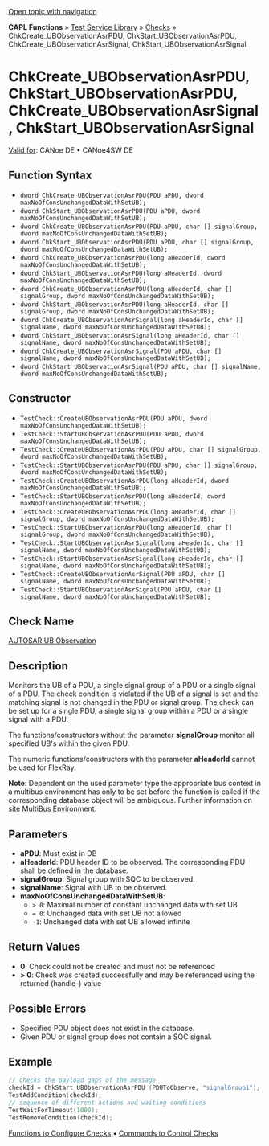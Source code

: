 [Open topic with navigation](../../../../../CANoeDEFamily.htm#Topics/CAPLFunctions/Test/Functions/CAPLfunctionChkCreateUBObservationAsrPDUAsrSignal.md)

**CAPL Functions** » [Test Service Library](../CAPLfunctionsTSLOverview.md) » [Checks](../CAPLfunctionsTSLCheckOverview.md) » ChkCreate_UBObservationAsrPDU, ChkStart_UBObservationAsrPDU, ChkCreate_UBObservationAsrSignal, ChkStart_UBObservationAsrSignal

# ChkCreate_UBObservationAsrPDU, ChkStart_UBObservationAsrPDU, ChkCreate_UBObservationAsrSignal, ChkStart_UBObservationAsrSignal

[Valid for](../../../Shared/FeatureAvailability.md):  CANoe DE • CANoe4SW DE

## Function Syntax

- `dword ChkCreate_UBObservationAsrPDU(PDU aPDU, dword maxNoOfConsUnchangedDataWithSetUB);`
- `dword ChkStart_UBObservationAsrPDU(PDU aPDU, dword maxNoOfConsUnchangedDataWithSetUB);`
- `dword ChkCreate_UBObservationAsrPDU(PDU aPDU, char [] signalGroup, dword maxNoOfConsUnchangedDataWithSetUB);`
- `dword ChkStart_UBObservationAsrPDU(PDU aPDU, char [] signalGroup, dword maxNoOfConsUnchangedDataWithSetUB);`
- `dword ChkCreate_UBObservationAsrPDU(long aHeaderId, dword maxNoOfConsUnchangedDataWithSetUB);`
- `dword ChkStart_UBObservationAsrPDU(long aHeaderId, dword maxNoOfConsUnchangedDataWithSetUB);`
- `dword ChkCreate_UBObservationAsrPDU(long aHeaderId, char [] signalGroup, dword maxNoOfConsUnchangedDataWithSetUB);`
- `dword ChkStart_UBObservationAsrPDU(long aHeaderId, char [] signalGroup, dword maxNoOfConsUnchangedDataWithSetUB);`
- `dword ChkCreate_UBObservationAsrSignal(long aHeaderId, char [] signalName, dword maxNoOfConsUnchangedDataWithSetUB);`
- `dword ChkStart_UBObservationAsrSignal(long aHeaderId, char [] signalName, dword maxNoOfConsUnchangedDataWithSetUB);`
- `dword ChkCreate_UBObservationAsrSignal(PDU aPDU, char [] signalName, dword maxNoOfConsUnchangedDataWithSetUB);`
- `dword ChkStart_UBObservationAsrSignal(PDU aPDU, char [] signalName, dword maxNoOfConsUnchangedDataWithSetUB);`

## Constructor

- `TestCheck::CreateUBObservationAsrPDU(PDU aPDU, dword maxNoOfConsUnchangedDataWithSetUB);`
- `TestCheck::StartUBObservationAsrPDU(PDU aPDU, dword maxNoOfConsUnchangedDataWithSetUB);`
- `TestCheck::CreateUBObservationAsrPDU(PDU aPDU, char [] signalGroup, dword maxNoOfConsUnchangedDataWithSetUB);`
- `TestCheck::StartUBObservationAsrPDU(PDU aPDU, char [] signalGroup, dword maxNoOfConsUnchangedDataWithSetUB);`
- `TestCheck::CreateUBObservationAsrPDU(long aHeaderId, dword maxNoOfConsUnchangedDataWithSetUB);`
- `TestCheck::StartUBObservationAsrPDU(long aHeaderId, dword maxNoOfConsUnchangedDataWithSetUB);`
- `TestCheck::CreateUBObservationAsrPDU(long aHeaderId, char [] signalGroup, dword maxNoOfConsUnchangedDataWithSetUB);`
- `TestCheck::StartUBObservationAsrPDU(long aHeaderId, char [] signalGroup, dword maxNoOfConsUnchangedDataWithSetUB);`
- `TestCheck::StartUBObservationAsrSignal(long aHeaderId, char [] signalName, dword maxNoOfConsUnchangedDataWithSetUB);`
- `TestCheck::StartUBObservationAsrSignal(long aHeaderId, char [] signalName, dword maxNoOfConsUnchangedDataWithSetUB);`
- `TestCheck::CreateUBObservationAsrSignal(PDU aPDU, char [] signalName, dword maxNoOfConsUnchangedDataWithSetUB);`
- `TestCheck::StartUBObservationAsrSignal(PDU aPDU, char [] signalName, dword maxNoOfConsUnchangedDataWithSetUB);`

## Check Name

[AUTOSAR UB Observation](../../../TestCommands/CheckDescriptions/CDAUTOSARUBObservation.md)

## Description

Monitors the UB of a PDU, a single signal group of a PDU or a single signal of a PDU. The check condition is violated if the UB of a signal is set and the matching signal is not changed in the PDU or signal group. The check can be set up for a single PDU, a single signal group within a PDU or a single signal with a PDU.

The functions/constructors without the parameter **signalGroup** monitor all specified UB's within the given PDU.

The numeric functions/constructors with the parameter **aHeaderId** cannot be used for FlexRay.

**Note**: Dependent on the used parameter type the appropriate bus context in a multibus environment has only to be set before the function is called if the corresponding database object will be ambiguous. Further information on site [MultiBus Environment](../../../Shared/CAPL/General/TestMultiBusEnvironment.md).

## Parameters

- **aPDU**: Must exist in DB
- **aHeaderId**: PDU header ID to be observed. The corresponding PDU shall be defined in the database.
- **signalGroup**: Signal group with SQC to be observed.
- **signalName**: Signal with UB to be observed.
- **maxNoOfConsUnchangedDataWithSetUB**:
  - `> 0`: Maximal number of constant unchanged data with set UB
  - `= 0`: Unchanged data with set UB not allowed
  - `-1`: Unchanged data with set UB allowed infinite

## Return Values

- **0**: Check could not be created and must not be referenced
- **> 0**: Check was created successfully and may be referenced using the returned (handle-) value

## Possible Errors

- Specified PDU object does not exist in the database.
- Given PDU or signal group does not contain a SQC signal.

## Example

```cpp
// checks the payload gaps of the message
checkId = ChkStart_UBObservationAsrPDU (PDUToObserve, "signalGroup1");
TestAddCondition(checkId);
// sequence of different actions and waiting conditions
TestWaitForTimeout(1000);
TestRemoveCondition(checkId);
```

[Functions to Configure Checks](../CAPLfunctionsTSLConfigurationFunctions.md) • [Commands to Control Checks](../CAPLfunctionsTSLCheckControlCommands.md)
